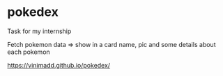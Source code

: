 # pokedex
Task for my internship 

Fetch pokemon data => show in a card name, pic and some details about each pokemon

https://vinimadd.github.io/pokedex/

